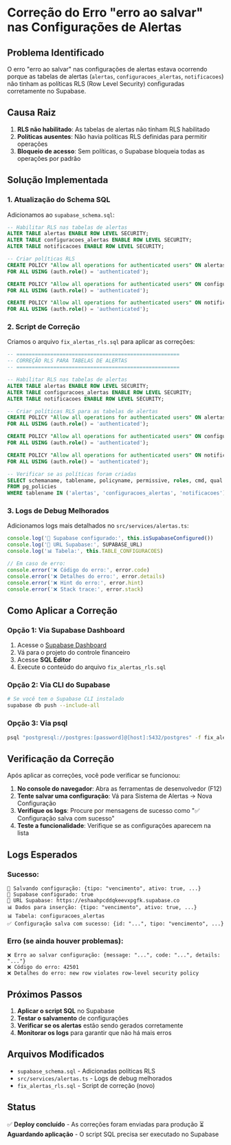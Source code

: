 # Correção do Erro "erro ao salvar" nas Configurações de Alertas

## Problema Identificado

O erro "erro ao salvar" nas configurações de alertas estava ocorrendo porque as tabelas de alertas (`alertas`, `configuracoes_alertas`, `notificacoes`) não tinham as políticas RLS (Row Level Security) configuradas corretamente no Supabase.

## Causa Raiz

1. **RLS não habilitado**: As tabelas de alertas não tinham RLS habilitado
2. **Políticas ausentes**: Não havia políticas RLS definidas para permitir operações
3. **Bloqueio de acesso**: Sem políticas, o Supabase bloqueia todas as operações por padrão

## Solução Implementada

### 1. Atualização do Schema SQL

Adicionamos ao `supabase_schema.sql`:

```sql
-- Habilitar RLS nas tabelas de alertas
ALTER TABLE alertas ENABLE ROW LEVEL SECURITY;
ALTER TABLE configuracoes_alertas ENABLE ROW LEVEL SECURITY;
ALTER TABLE notificacoes ENABLE ROW LEVEL SECURITY;

-- Criar políticas RLS
CREATE POLICY "Allow all operations for authenticated users" ON alertas 
FOR ALL USING (auth.role() = 'authenticated');

CREATE POLICY "Allow all operations for authenticated users" ON configuracoes_alertas 
FOR ALL USING (auth.role() = 'authenticated');

CREATE POLICY "Allow all operations for authenticated users" ON notificacoes 
FOR ALL USING (auth.role() = 'authenticated');
```

### 2. Script de Correção

Criamos o arquivo `fix_alertas_rls.sql` para aplicar as correções:

```sql
-- =====================================================
-- CORREÇÃO RLS PARA TABELAS DE ALERTAS
-- =====================================================

-- Habilitar RLS nas tabelas de alertas
ALTER TABLE alertas ENABLE ROW LEVEL SECURITY;
ALTER TABLE configuracoes_alertas ENABLE ROW LEVEL SECURITY;
ALTER TABLE notificacoes ENABLE ROW LEVEL SECURITY;

-- Criar políticas RLS para as tabelas de alertas
CREATE POLICY "Allow all operations for authenticated users" ON alertas 
FOR ALL USING (auth.role() = 'authenticated');

CREATE POLICY "Allow all operations for authenticated users" ON configuracoes_alertas 
FOR ALL USING (auth.role() = 'authenticated');

CREATE POLICY "Allow all operations for authenticated users" ON notificacoes 
FOR ALL USING (auth.role() = 'authenticated');

-- Verificar se as políticas foram criadas
SELECT schemaname, tablename, policyname, permissive, roles, cmd, qual 
FROM pg_policies 
WHERE tablename IN ('alertas', 'configuracoes_alertas', 'notificacoes');
```

### 3. Logs de Debug Melhorados

Adicionamos logs mais detalhados no `src/services/alertas.ts`:

```typescript
console.log('🔧 Supabase configurado:', this.isSupabaseConfigured())
console.log('🔧 URL Supabase:', SUPABASE_URL)
console.log('📊 Tabela:', this.TABLE_CONFIGURACOES)

// Em caso de erro:
console.error('❌ Código do erro:', error.code)
console.error('❌ Detalhes do erro:', error.details)
console.error('❌ Hint do erro:', error.hint)
console.error('❌ Stack trace:', error.stack)
```

## Como Aplicar a Correção

### Opção 1: Via Supabase Dashboard

1. Acesse o [Supabase Dashboard](https://supabase.com/dashboard)
2. Vá para o projeto do controle financeiro
3. Acesse **SQL Editor**
4. Execute o conteúdo do arquivo `fix_alertas_rls.sql`

### Opção 2: Via CLI do Supabase

```bash
# Se você tem o Supabase CLI instalado
supabase db push --include-all
```

### Opção 3: Via psql

```bash
psql "postgresql://postgres:[password]@[host]:5432/postgres" -f fix_alertas_rls.sql
```

## Verificação da Correção

Após aplicar as correções, você pode verificar se funcionou:

1. **No console do navegador**: Abra as ferramentas de desenvolvedor (F12)
2. **Tente salvar uma configuração**: Vá para Sistema de Alertas → Nova Configuração
3. **Verifique os logs**: Procure por mensagens de sucesso como "✅ Configuração salva com sucesso"
4. **Teste a funcionalidade**: Verifique se as configurações aparecem na lista

## Logs Esperados

### Sucesso:
```
🔧 Salvando configuração: {tipo: "vencimento", ativo: true, ...}
🔧 Supabase configurado: true
🔧 URL Supabase: https://eshaahpcddqkeevxpgfk.supabase.co
📊 Dados para inserção: {tipo: "vencimento", ativo: true, ...}
📊 Tabela: configuracoes_alertas
✅ Configuração salva com sucesso: {id: "...", tipo: "vencimento", ...}
```

### Erro (se ainda houver problemas):
```
❌ Erro ao salvar configuração: {message: "...", code: "...", details: "..."}
❌ Código do erro: 42501
❌ Detalhes do erro: new row violates row-level security policy
```

## Próximos Passos

1. **Aplicar o script SQL** no Supabase
2. **Testar o salvamento** de configurações
3. **Verificar se os alertas** estão sendo gerados corretamente
4. **Monitorar os logs** para garantir que não há mais erros

## Arquivos Modificados

- `supabase_schema.sql` - Adicionadas políticas RLS
- `src/services/alertas.ts` - Logs de debug melhorados
- `fix_alertas_rls.sql` - Script de correção (novo)

## Status

✅ **Deploy concluído** - As correções foram enviadas para produção
⏳ **Aguardando aplicação** - O script SQL precisa ser executado no Supabase
